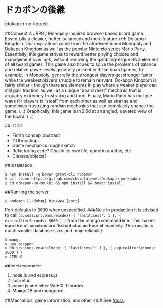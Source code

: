 ﻿ドカポンの後継
==============
(dokapon-no-koukei)

##Concept
A JRPG / Monopoly inspired browser-based board game. Essentially a cleaner, better, balanced and more feature-rich Dokapon Kingdom. Our inspirations come from the aforementioned Monopoly and Dokapon Kingdom as well as the popular Nintendo series Mario Party. Essentially, this game strives to reward better playing choices and management over luck, without removing the gambling-esque RNG element of all board games. This game also hopes to solve the problems of balance and relative power levels generally present in these board games; for example, in Monopoly, generally the strongest players get stronger faster while the weakest players struggle to remain relevant. Dokapon Kingdom is fairly similar - though there are elements in play where a weaker player can still gain traction, as well as a unique “board reset” mechanic that is arguably extremely frustrating and toxic. Finally, Mario Party has multiple ways for players to “steal” from each other as well as strange and sometimes frustrating random mechanics that can completely change the game. (...)
Graphically, this game is in 2.5d at an angled, elevated view of the board. (...)

##TODO
 - Finish concept abstract
 - GUI mockup
 - Game mechanics rough sketch
 - Refactoring code? Chat in its own file, game in another, etc
 - Classes/objects?

##Installation
```
$ npm install -g bower grunt-cli nodemon
$ git clone https://github.com/chocolatemelt/dokapon-no-koukei
$ cd dokapon-no-koukei && npm install && bower install
```

##Running the server
```
$ nodemon [--debug] bin/www [port]
```
Port defaults to 3000 when unspecified.
###Note
In production it is advised to call `db.sessions.ensureIndex( { "lastAccess": 1 }, { expireAfterSeconds: 3600 } )` from the mongo command line. This makes sure that all sessions are flushed after an hour of inactivity. This results is much smaller database sizes and more reliability.
```
$ mongo
> use dokapon
> db.sessions.ensureIndex( { "lastAccess": 1 }, { expireAfterSeconds: 3600 } )
> CTRL-C
```

##Implementation
1. node.js and express.js
2. socket.io
3. paper.js and other WebGL Libraries
4. MongoDB and mongoose

##Mechanics, game information, and other stuff
See [/docs](../../tree/master/docs).
